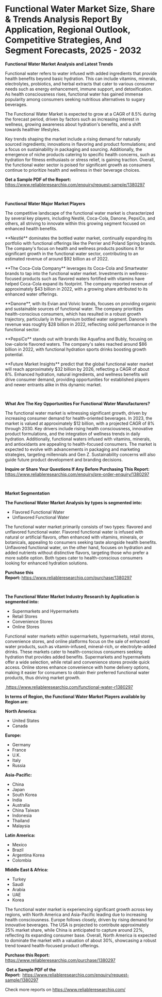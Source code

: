 <p><h1>Functional Water Market Size, Share & Trends Analysis Report By Application, Regional Outlook, Competitive Strategies, And Segment Forecasts, 2025 - 2032</h1></p><p><strong>Functional Water Market Analysis and Latest Trends</strong></p>
<p><p>Functional water refers to water infused with added ingredients that provide health benefits beyond basic hydration. This can include vitamins, minerals, electrolytes, probiotics, and herbal extracts that cater to various consumer needs such as energy enhancement, immune support, and detoxification. As health consciousness rises, functional water has gained immense popularity among consumers seeking nutritious alternatives to sugary beverages. </p><p>The Functional Water Market is expected to grow at a CAGR of 8.5% during the forecast period, driven by factors such as increasing interest in wellness, growing awareness about hydration's benefits, and a shift towards healthier lifestyles. </p><p>Key trends shaping the market include a rising demand for naturally sourced ingredients; innovations in flavoring and product formulations; and a focus on sustainability in packaging and sourcing. Additionally, the emergence of niche products catering to specific health concerns, such as hydration for fitness enthusiasts or stress relief, is gaining traction. Overall, the functional water sector is poised for significant growth as consumers continue to prioritize health and wellness in their beverage choices.</p></p>
<p><strong>Get a Sample PDF of the Report:&nbsp;</strong> <a href="https://www.reliableresearchiq.com/enquiry/request-sample/1380297?utm_campaign=3103&utm_medium=2&utm_source=Github&utm_content=ia&utm_term=07042025&utm_id=functional-water">https://www.reliableresearchiq.com/enquiry/request-sample/1380297</a></p>
<p>&nbsp;</p>
<p><strong>Functional Water Major Market Players</strong></p>
<p><p>The competitive landscape of the functional water market is characterized by several key players, including Nestlé, Coca-Cola, Danone, PepsiCo, and others, all striving to innovate within this growing segment focused on enhanced health benefits.</p><p>**Nestlé** dominates the bottled water market, continually expanding its portfolio with functional offerings like the Perrier and Poland Spring brands. The company's focus on health and wellness products positions it for significant growth in the functional water sector, contributing to an estimated revenue of around $92 billion as of 2022.</p><p>**The Coca-Cola Company** leverages its Coca-Cola and Smartwater brands to tap into the functional water market. Investments in wellness-focused products such as flavored waters fortified with vitamins have helped Coca-Cola expand its footprint. The company reported revenue of approximately $43 billion in 2022, with a growing share attributed to its enhanced water offerings.</p><p>**Danone**, with its Evian and Volvic brands, focuses on providing organic and sustainable sources of functional water. The company prioritizes health-conscious consumers, which has resulted in a robust growth trajectory, particularly in the premium bottled water segment. Danone’s revenue was roughly $28 billion in 2022, reflecting solid performance in the functional sector.</p><p>**PepsiCo** stands out with brands like Aquafina and Bubly, focusing on low-calorie flavored waters. The company's sales reached around $86 billion in 2022, with functional hydration sports drinks boosting growth potential.</p><p>**Future Market Insights** predict that the global functional water market will reach approximately $32 billion by 2026, reflecting a CAGR of about 8%. Enhanced hydration, natural ingredients, and wellness benefits will drive consumer demand, providing opportunities for established players and newer entrants alike in this dynamic market.</p></p>
<p>&nbsp;</p>
<p><strong>What Are The Key Opportunities For Functional Water Manufacturers?</strong></p>
<p><p>The functional water market is witnessing significant growth, driven by increasing consumer demand for health-oriented beverages. In 2023, the market is valued at approximately $12 billion, with a projected CAGR of 8% through 2030. Key drivers include rising health consciousness, innovative product formulations, and the integration of wellness trends in daily hydration. Additionally, functional waters infused with vitamins, minerals, and antioxidants are appealing to health-focused consumers. The market is expected to evolve with advancements in packaging and marketing strategies, targeting millennials and Gen Z. Sustainability concerns will also guide future product development and branding decisions.</p></p>
<p><strong>Inquire or Share Your Questions If Any Before Purchasing This Report:</strong> <a href="https://www.reliableresearchiq.com/enquiry/pre-order-enquiry/1380297?utm_campaign=3103&utm_medium=2&utm_source=Github&utm_content=ia&utm_term=07042025&utm_id=functional-water">https://www.reliableresearchiq.com/enquiry/pre-order-enquiry/1380297</a></p>
<p>&nbsp;</p>
<p><strong>Market Segmentation</strong></p>
<p><strong>The Functional Water Market Analysis by types is segmented into:</strong></p>
<p><ul><li>Flavored Functional Water</li><li>Unflavored Functional Water</li></ul></p>
<p><p>The functional water market primarily consists of two types: flavored and unflavored functional water. Flavored functional water is infused with natural or artificial flavors, often enhanced with vitamins, minerals, or botanicals, appealing to consumers seeking taste alongside health benefits. Unflavored functional water, on the other hand, focuses on hydration and added nutrients without distinctive flavors, targeting those who prefer a more subtle option. Both types cater to health-conscious consumers looking for enhanced hydration solutions.</p></p>
<p><strong>Purchase this Report:&nbsp;</strong><a href="https://www.reliableresearchiq.com/purchase/1380297?utm_campaign=3103&utm_medium=2&utm_source=Github&utm_content=ia&utm_term=07042025&utm_id=functional-water">https://www.reliableresearchiq.com/purchase/1380297</a></p>
<p>&nbsp;</p>
<p><strong>The Functional Water Market Industry Research by Application is segmented into:</strong></p>
<p><ul><li>Supermarkets and Hypermarkets</li><li>Retail Stores</li><li>Convenience Stores</li><li>Online Stores</li></ul></p>
<p><p>Functional water markets within supermarkets, hypermarkets, retail stores, convenience stores, and online platforms focus on the sale of enhanced water products, such as vitamin-infused, mineral-rich, or electrolyte-added drinks. These markets cater to health-conscious consumers seeking hydration that provides added benefits. Supermarkets and hypermarkets offer a wide selection, while retail and convenience stores provide quick access. Online stores enhance convenience with home delivery options, making it easier for consumers to obtain their preferred functional water products, thus driving market growth.</p></p>
<p><a href="https://www.reliableresearchiq.com/functional-water-r1380297?utm_campaign=3103&utm_medium=2&utm_source=Github&utm_content=ia&utm_term=07042025&utm_id=functional-water">&nbsp;https://www.reliableresearchiq.com/functional-water-r1380297</a></p>
<p><strong>In terms of Region, the Functional Water Market Players available by Region are:</strong></p>
<p>
    <p> <strong> North America: </strong>
        <ul>
            <li>United States</li>
            <li>Canada</li>
        </ul>
        </p> 
    <p> <strong> Europe: </strong>
        <ul>
            <li>Germany</li>
            <li>France</li>
            <li>U.K.</li>
            <li>Italy</li>
            <li>Russia</li>
        </ul>
        </p> 
    <p> <strong> Asia-Pacific: </strong>
        <ul>
            <li>China</li>
            <li>Japan</li>
            <li>South Korea</li>
            <li>India</li>
            <li>Australia</li>
            <li>China Taiwan</li>
            <li>Indonesia</li>
            <li>Thailand</li>
            <li>Malaysia</li>
        </ul>
        </p> 
    <p> <strong> Latin America: </strong>
        <ul>
            <li>Mexico</li>
            <li>Brazil</li>
            <li>Argentina Korea</li>
            <li>Colombia</li>
        </ul>
        </p> 
    <p> <strong> Middle East & Africa: </strong>
        <ul>
            <li>Turkey</li>
            <li>Saudi</li>
            <li>Arabia</li>
            <li>UAE</li>
            <li>Korea</li>
        </ul>
    </p>
    </p>
<p><p>The functional water market is experiencing significant growth across key regions, with North America and Asia-Pacific leading due to increasing health consciousness. Europe follows closely, driven by rising demand for innovative beverages. The USA is projected to contribute approximately 25% market share, while China is anticipated to capture around 22%, reflecting its expanding consumer base. Overall, North America is expected to dominate the market with a valuation of about 30%, showcasing a robust trend toward health-focused product offerings.</p></p>
<p><strong>Purchase this Report: </strong><a href="https://www.reliableresearchiq.com/purchase/1380297?utm_campaign=3103&utm_medium=2&utm_source=Github&utm_content=ia&utm_term=07042025&utm_id=functional-water">https://www.reliableresearchiq.com/purchase/1380297</a></p>
<p>&nbsp;<strong>Get a Sample PDF of the Report:&nbsp;&nbsp;</strong><a href="https://www.reliableresearchiq.com/enquiry/request-sample/1380297?utm_campaign=3103&utm_medium=2&utm_source=Github&utm_content=ia&utm_term=07042025&utm_id=functional-water">https://www.reliableresearchiq.com/enquiry/request-sample/1380297</a></p>
<p><strong></strong></p>
<p>Check more reports on <a href="https://www.reliableresearchiq.com/?utm_campaign=3103&utm_medium=2&utm_source=Github&utm_content=ia&utm_term=07042025&utm_id=functional-water">https://www.reliableresearchiq.com/</a></p>